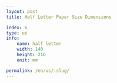 ```yaml
---
layout: post
title: Half Letter Paper Size Dimensions

index: 6
type: us
info:
    name: half letter
    width: 140
    height: 216
    unit: mm

permalink: /en/us/:slug/
---
```



